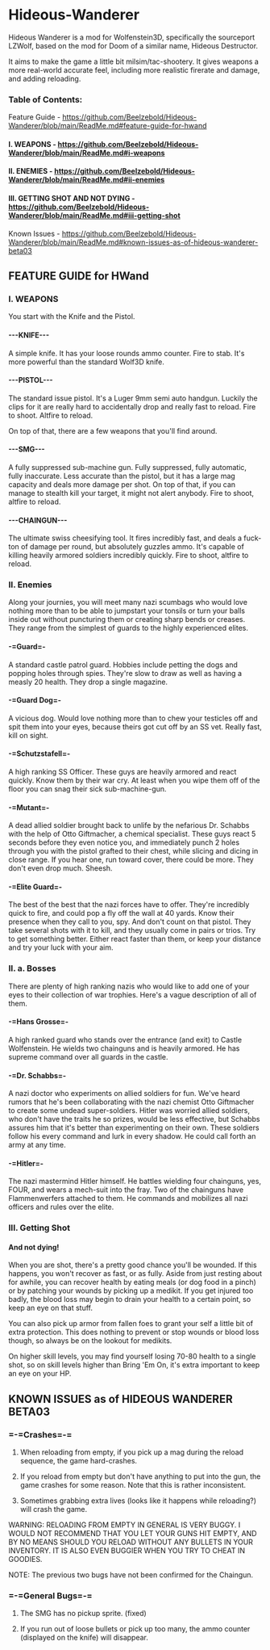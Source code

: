 # Hideous-Wanderer
Hideous Wanderer is a mod for Wolfenstein3D, specifically the sourceport LZWolf, based on the mod for Doom of a similar name, Hideous Destructor.

It aims to make the game a little bit milsim/tac-shootery. It gives weapons a more real-world accurate feel, including more realistic firerate and damage, and adding reloading.

### Table of Contents:
Feature Guide - https://github.com/Beelzebold/Hideous-Wanderer/blob/main/ReadMe.md#feature-guide-for-hwand
#### I. WEAPONS - https://github.com/Beelzebold/Hideous-Wanderer/blob/main/ReadMe.md#i-weapons
#### II. ENEMIES - https://github.com/Beelzebold/Hideous-Wanderer/blob/main/ReadMe.md#ii-enemies
#### III. GETTING SHOT AND NOT DYING - https://github.com/Beelzebold/Hideous-Wanderer/blob/main/ReadMe.md#iii-getting-shot

Known Issues - https://github.com/Beelzebold/Hideous-Wanderer/blob/main/ReadMe.md#known-issues-as-of-hideous-wanderer-beta03

## FEATURE GUIDE for HWand

###  I. WEAPONS
You start with the Knife and the Pistol.

#### ---KNIFE---
A simple knife. It has your loose rounds ammo counter.
Fire to stab. It's more powerful than the standard Wolf3D knife. 

#### ---PISTOL---
The standard issue pistol. It's a Luger 9mm semi auto handgun. Luckily the clips for it are really hard to accidentally drop and really fast to reload.
Fire to shoot. Altfire to reload.

On top of that, there are a few weapons that you'll find around.

#### ---SMG---
A fully suppressed sub-machine gun. Fully suppressed, fully automatic, fully inaccurate. Less accurate than the pistol, but it has a large mag capacity and deals more damage per shot. On top of that, if you can manage to stealth kill your target, it might not alert anybody.
Fire to shoot, altfire to reload.

#### ---CHAINGUN---
The ultimate swiss cheesifying tool. It fires incredibly fast, and deals a fuck-ton of damage per round, but absolutely guzzles ammo. It's capable of killing heavily armored soldiers incredibly quickly.
Fire to shoot, altfire to reload.



### II. Enemies
Along your journies, you will meet many nazi scumbags who would love nothing more than to be able to jumpstart your tonsils or turn your balls inside out without puncturing them or creating sharp bends or creases. They range from the simplest of guards to the highly experienced elites.

#### -=Guard=-
A standard castle patrol guard. Hobbies include petting the dogs and popping holes through spies. They're slow to draw as well as having a measly 20 health. They drop a single magazine.

#### -=Guard Dog=-
A vicious dog. Would love nothing more than to chew your testicles off and spit them into your eyes, because theirs got cut off by an SS vet. Really fast, kill on sight.

#### -=Schutzstafell=-
A high ranking SS Officer. These guys are heavily armored and react quickly. Know them by their war cry. At least when you wipe them off of the floor you can snag their sick sub-machine-gun.

#### -=Mutant=-
A dead allied soldier brought back to unlife by the nefarious Dr. Schabbs with the help of Otto Giftmacher, a chemical specialist. These guys react 5 seconds before they even notice you, and immediately punch 2 holes through you with the pistol grafted to their chest, while slicing and dicing in close range. If you hear one, run toward cover, there could be more. They don't even drop much. Sheesh.

#### -=Elite Guard=-
The best of the best that the nazi forces have to offer. They're incredibly quick to fire, and could pop a fly off the wall at 40 yards. Know their presence when they call to you, spy. And don't count on that pistol. They take several shots with it to kill, and they usually come in pairs or trios. Try to get something better. Either react faster than them, or keep your distance and try your luck with your aim.

### II. a. Bosses
There are plenty of high ranking nazis who would like to add one of your eyes to their collection of war trophies. Here's a vague description of all of them.

#### -=Hans Grosse=-
A high ranked guard who stands over the entrance (and exit) to Castle Wolfenstein. He wields two chainguns and is heavily armored. He has supreme command over all guards in the castle.

#### -=Dr. Schabbs=-
A nazi doctor who experiments on allied soldiers for fun. We've heard rumors that he's been collaborating with the nazi chemist Otto Giftmacher to create some undead super-soldiers. Hitler was worried allied soldiers, who don't have the traits he so prizes, would be less effective, but Schabbs assures him that it's better than experimenting on their own. These soldiers follow his every command and lurk in every shadow. He could call forth an army at any time.

#### -=Hitler=-
The nazi mastermind Hitler himself. He battles wielding four chainguns, yes, FOUR, and wears a mech-suit into the fray. Two of the chainguns have Flammenwerfers attached to them. He commands and mobilizes all nazi officers and rules over the elite.

### III. Getting Shot
#### And not dying!

When you are shot, there's a pretty good chance you'll be wounded. If this happens, you won't recover as fast, or as fully. Aside from just resting about for awhile, you can recover health by eating meals (or dog food in a pinch) or by patching your wounds by picking up a medikit. If you get injured too badly, the blood loss may begin to drain your health to a certain point, so keep an eye on that stuff.

You can also pick up armor from fallen foes to grant your self a little bit of extra protection. This does nothing to prevent or stop wounds or blood loss though, so always be on the lookout for medikits.

On higher skill levels, you may find yourself losing 70-80 health to a single shot, so on skill levels higher than Bring 'Em On, it's extra important to keep an eye on your HP.

## KNOWN ISSUES as of HIDEOUS WANDERER BETA03

### =-=Crashes=-=

1. When reloading from empty, if you pick up a mag during the reload sequence,
the game hard-crashes.

2. If you reload from empty but don't have anything to put into the gun, the
game crashes for some reason. Note that this is rather inconsistent.

3. Sometimes grabbing extra lives (looks like it happens while reloading?) will crash the game.

WARNING:
RELOADING FROM EMPTY IN GENERAL IS VERY BUGGY. I WOULD NOT RECOMMEND THAT YOU 
LET YOUR GUNS HIT EMPTY, AND BY NO MEANS SHOULD YOU RELOAD WITHOUT ANY BULLETS
IN YOUR INVENTORY. IT IS ALSO EVEN BUGGIER WHEN YOU TRY TO CHEAT IN GOODIES.

NOTE: The previous two bugs have not been confirmed for the Chaingun.


### =-=General Bugs=-=

1. The SMG has no pickup sprite. (fixed)

2. If you run out of loose bullets or pick up too many, the ammo counter 
(displayed on the knife) will disappear.
